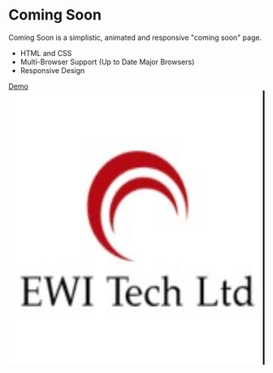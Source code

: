 Coming Soon
===========
Coming Soon is a simplistic, animated and responsive "coming soon" page.

- HTML and CSS
- Multi-Browser Support (Up to Date Major Browsers)
- Responsive Design

[Demo](http://ewitech.co.uk)
<img src="EWI-Technologies-Ltd.jpg" width="960" height="540" />
